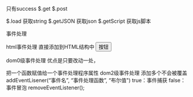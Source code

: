 只有success
$.get
$.post  
 
$.load 获取string
$.getJSON 获取json
$.getScript  获取js脚本


事件处理

html事件处理
直接添加到HTML结构中
<button id=“btn1”>按钮</button>
<script>
function demo(){
     
}
</script>

dom0级事件处理
优点是只要改动一处，
<script>
var btn1 = document.getElementById(“btn1”);
btn1.onclick = function (){alert(“sdf1”)};
btn1.onclick = function (){alert(“sdf2”)};//会被覆盖
btn1.onclick = null;
</script>

把一个函数赋值给一个事件处理程序属性
dom2级事件处理
添加多个不会被覆盖
addEventLisener(“事件名”, “事件处理函数”, “布尔值")
true：事件捕获
false： 事件冒泡
removeEventListener();
